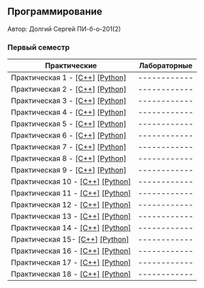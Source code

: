 
## Программирование

Автор: Долгий Сергей ПИ-б-о-201(2)

### Первый семестр

| Практические | Лабораторные |
| ------------ | ------------ |
| Практическая 1 - [[C++]]() [[Python]]() | ------------ |
| Практическая 2 - [[C++]]() [[Python]]() | ------------ |
| Практическая 3 - [[C++]]() [[Python]]() | ------------ |
| Практическая 4 - [[C++]]() [[Python]]() | ------------ |
| Практическая 5 - [[C++]]() [[Python]]() | ------------ |
| Практическая 6 - [[C++]]() [[Python]]() | ------------ |
| Практическая 7 - [[C++]]() [[Python]]() | ------------ |
| Практическая 8 - [[C++]]() [[Python]]() | ------------ |
| Практическая 9 - [[C++]]() [[Python]]() | ------------ |
| Практическая 10 - [[C++]]() [[Python]]() | ------------ |
| Практическая 11 - [[C++]]() [[Python]]() | ------------ |
| Практическая 12 - [[C++]]() [[Python]]() | ------------ |
| Практическая 13 - [[C++]]() [[Python]]() | ------------ |
| Практическая 14 - [[C++]]() [[Python]]() | ------------ |
| Практическая 15- [[C++]]() [[Python]]() | ------------ |
| Практическая 16 - [[C++]]() [[Python]]() | ------------ |
| Практическая 17 - [[C++]]() [[Python]]() | ------------ |
| Практическая 18 - [[C++]]() [[Python]]() | ------------ |

